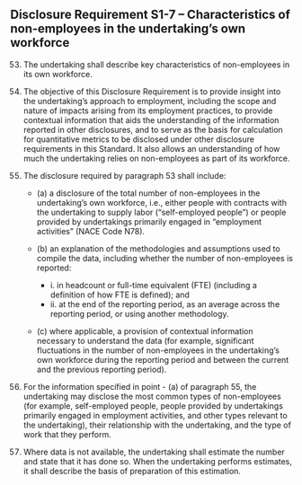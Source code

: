 ## Disclosure Requirement S1-7 – Characteristics of non-employees in the undertaking’s own workforce

53. The undertaking shall describe key characteristics of non-employees in its own workforce.

54. The objective of this Disclosure Requirement is to provide insight into the undertaking’s approach to employment, including the scope and nature of impacts arising from its employment practices, to provide contextual information that aids the understanding of the information reported in other disclosures, and to serve as the basis for calculation for quantitative metrics to be disclosed under other disclosure requirements in this Standard. It also allows an understanding of how much the undertaking relies on non-employees as part of its workforce.

55. The disclosure required by paragraph 53 shall include:

	- (a) a disclosure of the total number of non-employees in the undertaking’s own workforce, i.e., either people with contracts with the undertaking to supply labor (“self-employed people”) or people provided by undertakings primarily engaged in “employment activities” (NACE Code N78). 

	- (b) an explanation of the methodologies and assumptions used to compile the data, including whether the number of non-employees is reported: 
		+ i. in headcount or full-time equivalent (FTE) (including a definition of how FTE is defined); and 
		+ ii. at the end of the reporting period, as an average across the reporting period, or using another methodology. 

	- (c) where applicable, a provision of contextual information necessary to understand the data (for example, significant fluctuations in the number of non-employees in the undertaking’s own workforce during the reporting period and between the current and the previous reporting period).

56. For the information specified in point 	- (a) of paragraph 55, the undertaking may disclose the most common types of non-employees (for example, self-employed people, people provided by undertakings primarily engaged in employment activities, and other types relevant to the undertaking), their relationship with the undertaking, and the type of work that they perform. 

57. Where data is not available, the undertaking shall estimate the number and state that it has done so. When the undertaking performs estimates, it shall describe the basis of preparation of this estimation. 
